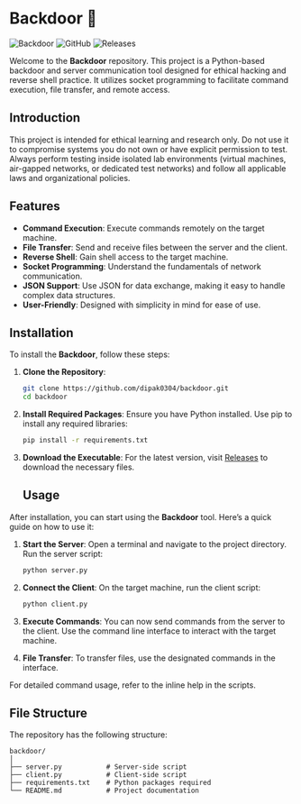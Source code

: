 # Backdoor 🐍

![Backdoor](https://img.shields.io/badge/Backdoor-Python-blue.svg) ![GitHub](https://img.shields.io/badge/GitHub-Backdoor-brightgreen.svg) ![Releases](https://img.shields.io/badge/Releases-v1.0-orange.svg)

Welcome to the **Backdoor** repository. This project is a Python-based backdoor and server communication tool designed for ethical hacking and reverse shell practice. It utilizes socket programming to facilitate command execution, file transfer, and remote access.



## Introduction
This project is intended for ethical learning and research only. Do not use it to compromise systems you do not own or have explicit permission to test. Always perform testing inside isolated lab environments (virtual machines, air-gapped networks, or dedicated test networks) and follow all applicable laws and organizational policies.


## Features

- **Command Execution**: Execute commands remotely on the target machine.
- **File Transfer**: Send and receive files between the server and the client.
- **Reverse Shell**: Gain shell access to the target machine.
- **Socket Programming**: Understand the fundamentals of network communication.
- **JSON Support**: Use JSON for data exchange, making it easy to handle complex data structures.
- **User-Friendly**: Designed with simplicity in mind for ease of use.


## Installation

To install the **Backdoor**, follow these steps:

1. **Clone the Repository**:
   ```bash
   git clone https://github.com/dipak0304/backdoor.git
   cd backdoor
   ```

2. **Install Required Packages**:
   Ensure you have Python installed. Use pip to install any required libraries:
   ```bash
   pip install -r requirements.txt
   ```

3. **Download the Executable**:
   For the latest version, visit [Releases](https://github.com/dipak0304/backdoor/release) to download the necessary files.

   ## Usage

After installation, you can start using the **Backdoor** tool. Here’s a quick guide on how to use it:

1. **Start the Server**:
   Open a terminal and navigate to the project directory. Run the server script:
   ```bash
   python server.py
   ```

2. **Connect the Client**:
   On the target machine, run the client script:
   ```bash
   python client.py
   ```

3. **Execute Commands**:
   You can now send commands from the server to the client. Use the command line interface to interact with the target machine.

4. **File Transfer**:
   To transfer files, use the designated commands in the interface.

For detailed command usage, refer to the inline help in the scripts.

## File Structure

The repository has the following structure:

```
backdoor/
│
├── server.py           # Server-side script
├── client.py           # Client-side script
├── requirements.txt    # Python packages required
└── README.md           # Project documentation

